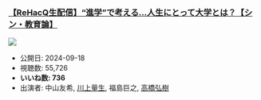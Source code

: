 ### [【ReHacQ生配信】“進学”で考える…人生にとって大学とは？【シン・教育論】](https://www.youtube.com/watch?v=EMiG0h8hs-M)
[![](https://img.youtube.com/vi/EMiG0h8hs-M/sddefault.jpg)](https://www.youtube.com/watch?v=EMiG0h8hs-M)
-   公開日: 2024-09-18
-   視聴数: 55,726
-   **いいね数: 736**
-   出演者: 中山友希, [川上量生](/rehacq_fan/people/川上量生 "wikilink"), 福島巨之, [高橋弘樹](/rehacq_fan/people/高橋弘樹 "wikilink")
